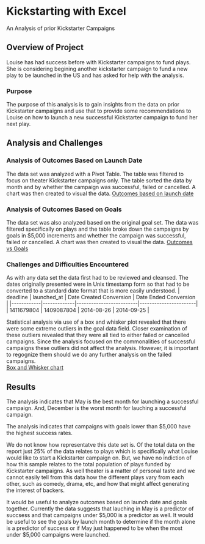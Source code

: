 # Kickstarting with Excel
An Analysis of prior Kickstarter Campaigns

## Overview of Project
Louise has had success before with Kickstarter campaigns to fund plays.  She is considering begining another kickstarter campaign to fund a new play to be launched in the US and has asked for help with the analysis.  

### Purpose
The purpose of this analysis is to gain insights from the data on prior Kickstarter campaigns and use that to provide some recommendations to Louise on how to launch a new successful Kickstarter campaign to fund her next play.

## Analysis and Challenges

### Analysis of Outcomes Based on Launch Date
The data set was analyzed with a Pivot Table.  The table was filtered to focus on theater Kickstarter campaigns only.  The table sorted the data by month and by whether the campaign was successful, failed or cancelled.  A chart was then created to visual the data.  [Outcomes based on launch date](https://github.com/hal1277/kickstarter-analysis/blob/main/Theater_Outcomes_Based_on_Launch_Date.png)

### Analysis of Outcomes Based on Goals
The data set was also analyzed based on the original goal set.  The data was filtered specifically on plays and the table broke down the campaigns by goals in $5,000 increments and whether the campaign was successful, failed or cancelled.  A chart was then created to visual the data. [Outcomes vs Goals](https://github.com/hal1277/kickstarter-analysis/blob/main/Outcomes_vs_Goals.png)

### Challenges and Difficulties Encountered
As with any data set the data first had to be reviewed and cleansed.  The dates originally presented were in Unix timestamp form so that had to be converted to a standard date format that is more easily understood. 
| deadline   | launched_at | Date Created Conversion | Date Ended Conversion |
|------------|-------------|-------------------------|-----------------------|
| 1411679804 | 1409087804  | 2014-08-26              | 2014-09-25            |

Statistical analysis via use of a box and whisker plot revealed that there were some extreme outliers in the goal data field.  Closer examination of these outliers revealed that they were all tied to either failed or cancelled campaigns.  Since the analysis focused on the commonalities of successful campaigns these outliers did not affect the analysis.  However, it is important to regognize them should we do any further analysis on the failed campaigns.  
[Box and Whisker chart](https://github.com/hal1277/kickstarter-analysis/blob/main/Box%20and%20Whisker%20Chart.png)

## Results

The analysis indicates that May is the best month for launching a successful campaign.  And, December is the worst month for lauching a successful campaign.  

The analysis indicates that campaigns with goals lower than $5,000 have the highest success rates.  

We do not know how representatve this date set is.  Of the total data on the report just 25% of the data relates to plays which is specifically what Louise would like to start a Kickstarter campaign on.  But, we have no indiction of how this sample relates to the total population of plays funded by Kickstarter campaigns.  As well theater is a matter of personal taste and we cannot easily tell from this data how the different plays vary from each other, such as comedy, drama, etc, and how that might affect generating the interest of backers.

It would be useful to analyze outcomes based on launch date and goals together. Currently the data suggests that lauching in May is a predictor of succsess and that campaigns under $5,000 is a predictor as well.  It would be useful to see the goals by launch month to determine if the month alone is a predictor of success or if May just happened to be when the most under $5,000 campaigns were launched.  
